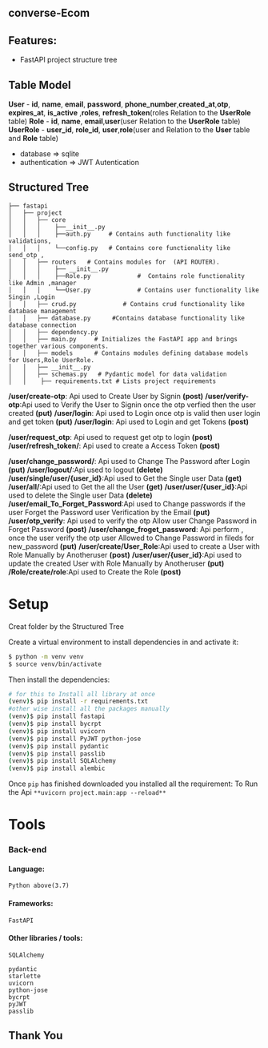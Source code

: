 ## converse-Ecom
## Features:
- FastAPI project structure tree
## Table Model
  **User**
        - **id**, **name**, **email**, **password**, **phone_number**,**created_at**,**otp**, **expires_at**, **is_active** ,**roles**, **refresh_token**(roles Relation to the **UserRole** table)
   **Role**
        - **id**, **name**, **email**,**user**(user Relation to the **UserRole** table)
   **UserRole**
    - **user_id**, **role_id**, **user**,**role**(user and Relation to the **User** table and **Role** table)
- database => sqlite
- authentication => JWT Autentication

## Structured Tree
```
├── fastapi
│   ├── project
│   │   ├── core
│   │   │    ├──__init__.py
│   │   │    ├──auth.py     # Contains auth functionality like  validations,
│   │   │    └──config.py   # Contains core functionality like send_otp ,
│   │   ├── routers   # Contains modules for  (API ROUTER).
│   │   │    ├── __init__.py
│   │   │    ├──Role.py				#  Contains role functionality like Admin ,manager
│   │   │    └──User.py				# Contains user functionality like Singin ,Login
│   │   ├── crud.py				# Contains crud functionality like database management
│   │   ├── database.py  	 #Contains database functionality like database connection
│   │   ├── dependency.py
│   │   ├── main.py     # Initializes the FastAPI app and brings together various components.
│   │   ├── models      # Contains modules defining database models for Users,Role UserRole.
│   │   ├── __init__.py
│   │   ├── schemas.py   # Pydantic model for data validation
│   │    ├── requirements.txt # Lists project requirements
```
**/user/create-otp**: Api used to Create User by Signin **(post)**
**/user/verify-otp**:Api used to Verify the User to  Signin once the otp verfied then the user created **(put)**
**/user/login**: Api used to Login once otp is valid then user login and get token **(put)**
**/user/login**: Api used to Login and get Tokens **(post)**
 
**/user/request_otp**: Api used to  request get otp to login **(post)**
**/user/refresh_token/**: Api used to create a Access Token **(post)**
 

**/user/change_password/**: Api used to Change The Password after Login  **(put)**
**/user/logout/**:Api used to logout **(delete)**
**/user/single/user/{user_id}**:Api used to Get the Single user Data **(get)**
**/user/all/**:Api used to Get the all the User **(get)**
**/user/user/{user_id}**:Api used to delete the Single user Data **(delete)**
**/user/email_To_Forget_Password**:Api used to Change passwords if the user Forget the Password user Verification by the Email **(put)**
**/user/otp_verify**: Api used to verify the otp Allow user Change Password in Forget Password **(post)**
**/user/change_froget_password**: Api perform , once the user verify the otp  user Allowed to  Change Password  in fileds for new_password **(put)**
**/user/create/User_Role**:Api used to create a User with Role Manually by  Anotheruser **(post)**
**/user/user/{user_id}**:Api used to update the created User with Role Manually by  Anotheruser **(put)**
**/Role/create/role**:Api used to Create the Role  **(post)**
# Setup
Creat folder by the Structured Tree

Create a virtual environment to install dependencies in and activate it:
```sh
$ python -m venv venv
$ source venv/bin/activate
```
Then install the dependencies:
```sh
# for this to Install all library at once
(venv)$ pip install -r requirements.txt
#other wise install all the packages manually
(venv)$ pip install fastapi
(venv)$ pip install bycrpt
(venv)$ pip install uvicorn
(venv)$ pip install PyJWT python-jose
(venv)$ pip install pydantic
(venv)$ pip install passlib
(venv)$ pip install SQLAlchemy
(venv)$ pip install alembic

```
Once `pip` has finished downloaded you installed all the requirement:
To Run the Api  `**uvicorn project.main:app --reload**`

# Tools
### Back-end
#### Language:
    Python above(3.7)
#### Frameworks:
    FastAPI

#### Other libraries / tools:
    SQLAlchemy
 
    pydantic
    starlette
    uvicorn
    python-jose
    bycrpt
    pyJWT
    passlib
## Thank You
